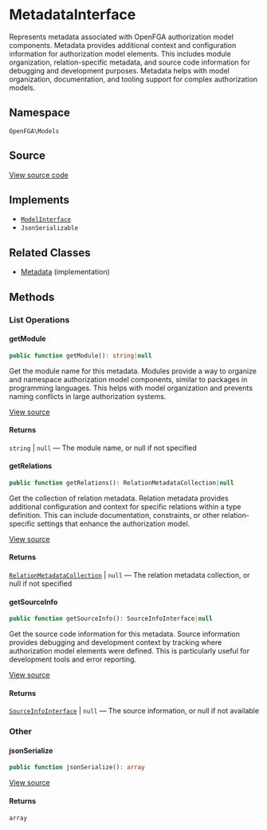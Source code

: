 # MetadataInterface

Represents metadata associated with OpenFGA authorization model components. Metadata provides additional context and configuration information for authorization model elements. This includes module organization, relation-specific metadata, and source code information for debugging and development purposes. Metadata helps with model organization, documentation, and tooling support for complex authorization models.

## Namespace
`OpenFGA\Models`

## Source
[View source code](https://github.com/evansims/openfga-php/blob/main/src/Models/MetadataInterface.php)

## Implements
* [`ModelInterface`](ModelInterface.md)
* `JsonSerializable`

## Related Classes
* [Metadata](Models/Metadata.md) (implementation)

## Methods

### List Operations
#### getModule

```php
public function getModule(): string|null
```

Get the module name for this metadata. Modules provide a way to organize and namespace authorization model components, similar to packages in programming languages. This helps with model organization and prevents naming conflicts in large authorization systems.

[View source](https://github.com/evansims/openfga-php/blob/main/src/Models/MetadataInterface.php#L33)

#### Returns
`string` &#124; `null` — The module name, or null if not specified
#### getRelations

```php
public function getRelations(): RelationMetadataCollection|null
```

Get the collection of relation metadata. Relation metadata provides additional configuration and context for specific relations within a type definition. This can include documentation, constraints, or other relation-specific settings that enhance the authorization model.

[View source](https://github.com/evansims/openfga-php/blob/main/src/Models/MetadataInterface.php#L45)

#### Returns
[`RelationMetadataCollection`](Models/Collections/RelationMetadataCollection.md) &#124; `null` — The relation metadata collection, or null if not specified
#### getSourceInfo

```php
public function getSourceInfo(): SourceInfoInterface|null
```

Get the source code information for this metadata. Source information provides debugging and development context by tracking where authorization model elements were defined. This is particularly useful for development tools and error reporting.

[View source](https://github.com/evansims/openfga-php/blob/main/src/Models/MetadataInterface.php#L56)

#### Returns
[`SourceInfoInterface`](SourceInfoInterface.md) &#124; `null` — The source information, or null if not available
### Other
#### jsonSerialize

```php
public function jsonSerialize(): array
```

[View source](https://github.com/evansims/openfga-php/blob/main/src/Models/MetadataInterface.php#L62)

#### Returns
`array`
